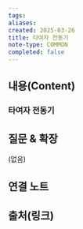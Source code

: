 ```yaml
---
tags:
aliases: 
created: 2025-03-26
title: 타여자 전동기
note-type: COMMON
completed: false
---
```


## 내용(Content)

### 타여자 전동기




## 질문 & 확장

(없음)

## 연결 노트

## 출처(링크)

